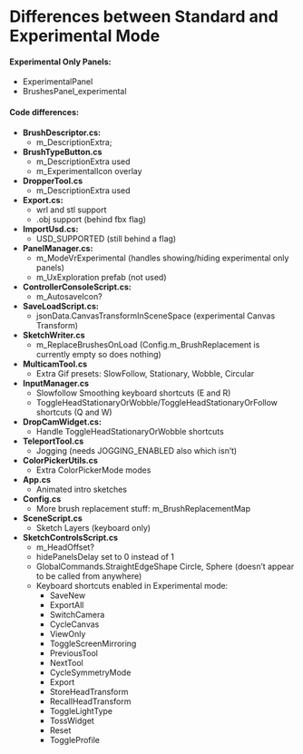 # Differences between Standard and Experimental Mode

#### Experimental Only Panels: <a href="_o0pvobu1sw3y" id="_o0pvobu1sw3y"></a>

* ExperimentalPanel
* BrushesPanel\_experimental

#### Code differences: <a href="_lwesmp5fivvb" id="_lwesmp5fivvb"></a>

* **BrushDescriptor.cs:**
  * m\_DescriptionExtra;
* **BrushTypeButton.cs**
  * m\_DescriptionExtra used
  * m\_ExperimentalIcon overlay
* **DropperTool.cs**
  * m\_DescriptionExtra used
* **Export.cs:**
  * wrl and stl support
  * .obj support (behind fbx flag)
* **ImportUsd.cs:**
  * USD\_SUPPORTED (still behind a flag)
* **PanelManager.cs:**
  * m\_ModeVrExperimental (handles showing/hiding experimental only panels)
  * m\_UxExploration prefab (not used)
* **ControllerConsoleScript.cs:**
  * m\_AutosaveIcon?
* **SaveLoadScript.cs:**
  * jsonData.CanvasTransformInSceneSpace (experimental Canvas Transform)
* **SketchWriter.cs**
  * m\_ReplaceBrushesOnLoad (Config.m\_BrushReplacement is currently empty so does nothing)
* **MulticamTool.cs**
  * Extra Gif presets: SlowFollow, Stationary, Wobble, Circular
* **InputManager.cs**
  * Slowfollow Smoothing keyboard shortcuts (E and R)
  * ToggleHeadStationaryOrWobble/ToggleHeadStationaryOrFollow shortcuts (Q and W)
* **DropCamWidget.cs:**
  * Handle ToggleHeadStationaryOrWobble shortcuts
* **TeleportTool.cs**
  * Jogging (needs JOGGING\_ENABLED also which isn’t)
* **ColorPickerUtils.cs**
  * Extra ColorPickerMode modes
* **App.cs**
  * Animated intro sketches
* **Config.cs**
  * More brush replacement stuff: m\_BrushReplacementMap
* **SceneScript.cs**
  * Sketch Layers (keyboard only)
* **SketchControlsScript.cs**
  * m\_HeadOffset?
  * hidePanelsDelay set to 0 instead of 1
  * GlobalCommands.StraightEdgeShape Circle, Sphere (doesn’t appear to be called from anywhere)
  * Keyboard shortcuts enabled in Experimental mode:
    * SaveNew
    * ExportAll
    * SwitchCamera
    * CycleCanvas
    * ViewOnly
    * ToggleScreenMirroring
    * PreviousTool
    * NextTool
    * CycleSymmetryMode
    * Export
    * StoreHeadTransform
    * RecallHeadTransform
    * ToggleLightType
    * TossWidget
    * Reset
    * ToggleProfile
